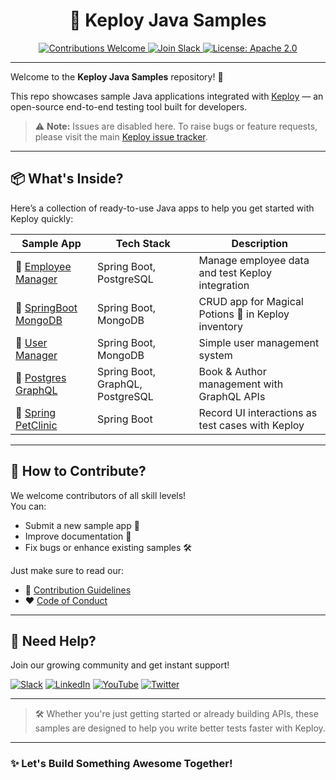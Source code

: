<h1 align="center">🚀 Keploy Java Samples</h1>

<p align="center">
  <a href="https://github.com/keploy/keploy/blob/main/CODE_OF_CONDUCT.md">
    <img src="https://img.shields.io/badge/Contributions-Welcome-brightgreen?logo=github" alt="Contributions Welcome" />
  </a>
  <a href="https://join.slack.com/t/keploy/shared_invite/zt-357qqm9b5-PbZRVu3Yt2rJIa6ofrwWNg">
    <img src="https://github.com/keploy/samples-go/blob/main/.github/slack.svg?raw=true" alt="Join Slack" />
  </a>
  <a href="https://opensource.org/licenses/Apache-2.0">
    <img src="https://img.shields.io/badge/License-Apache_2.0-blue.svg" alt="License: Apache 2.0" />
  </a>
</p>

---

Welcome to the **Keploy Java Samples** repository! 🎉

This repo showcases sample Java applications integrated with [Keploy](https://keploy.io) — an open-source end-to-end testing tool built for developers.

> ⚠️ **Note:** Issues are disabled here. To raise bugs or feature requests, please visit the main [Keploy issue tracker](https://github.com/keploy/keploy/issues/new/choose).

---

## 📦 What's Inside?

Here’s a collection of ready-to-use Java apps to help you get started with Keploy quickly:

| Sample App | Tech Stack | Description |
|------------|------------|-------------|
| 🔗 [Employee Manager](https://github.com/keploy/samples-java/tree/main/employee-manager) | Spring Boot, PostgreSQL | Manage employee data and test Keploy integration |
| 🔗 [SpringBoot MongoDB](https://github.com/keploy/samples-java/tree/main/spring-boot-mongo) | Spring Boot, MongoDB | CRUD app for Magical Potions 🧪 in Keploy inventory |
| 🔗 [User Manager](https://github.com/keploy/samples-java/tree/main/user-manager) | Spring Boot, MongoDB | Simple user management system |
| 🔗 [Postgres GraphQL](https://github.com/keploy/samples-java/tree/main/spring-boot-postgres-graphql) | Spring Boot, GraphQL, PostgreSQL | Book & Author management with GraphQL APIs |
| 🔗 [Spring PetClinic](https://github.com/keploy/samples-java/tree/main/spring-petclinic) | Spring Boot | Record UI interactions as test cases with Keploy |

---

## 🤝 How to Contribute?

We welcome contributors of all skill levels!  
You can:
- Submit a new sample app 📲
- Improve documentation 📝
- Fix bugs or enhance existing samples 🛠️

Just make sure to read our:
- 📜 [Contribution Guidelines](https://github.com/keploy/keploy/blob/main/CONTRIBUTING.md)
- ❤️ [Code of Conduct](https://github.com/keploy/keploy/blob/main/CODE_OF_CONDUCT.md)

---

## 🙋 Need Help?

Join our growing community and get instant support!

[![Slack](https://img.shields.io/badge/Slack-4A154B?style=for-the-badge&logo=slack&logoColor=white)](https://join.slack.com/t/keploy/shared_invite/zt-357qqm9b5-PbZRVu3Yt2rJIa6ofrwWNg)
[![LinkedIn](https://img.shields.io/badge/LinkedIn-%230077B5.svg?style=for-the-badge&logo=linkedin&logoColor=white)](https://www.linkedin.com/company/keploy/)
[![YouTube](https://img.shields.io/badge/YouTube-%23FF0000.svg?style=for-the-badge&logo=YouTube&logoColor=white)](https://www.youtube.com/channel/UC6OTg7F4o0WkmNtSoob34lg)
[![Twitter](https://img.shields.io/badge/Twitter-%231DA1F2.svg?style=for-the-badge&logo=Twitter&logoColor=white)](https://twitter.com/Keployio)

---

> 🛠 Whether you're just getting started or already building APIs, these samples are designed to help you write better tests faster with Keploy.

---

### ✨ Let's Build Something Awesome Together!
